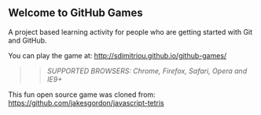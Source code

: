 ## Welcome to GitHub Games

A project based learning activity for people who are getting started with Git and GitHub.

You can play the game at: http://sdimitriou.github.io/github-games/

>> _*SUPPORTED BROWSERS*: Chrome, Firefox, Safari, Opera and IE9+_

This fun open source game was cloned from: https://github.com/jakesgordon/javascript-tetris

